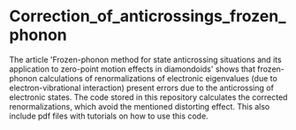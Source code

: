 # Correction_of_anticrossings_frozen_phonon
The article 'Frozen-phonon method for state anticrossing situations and its application to zero-point motion  effects in diamondoids' shows that frozen-phonon calculations of  renormalizations of electronic eigenvalues (due to electron-vibrational interaction) present errors due to the anticrossing of electronic states. The code stored in this repository calculates the corrected renormalizations, which avoid the mentioned distorting effect. This also include pdf files with tutorials on how to use this code.
